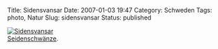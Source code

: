 Title: Sidensvansar
Date: 2007-01-03 19:47
Category: Schweden
Tags: photo, Natur
Slug: sidensvansar
Status: published

[![Sidensvansar](/pic/sidensvans_s.jpg "Sidensvansar")](/pic/sidensvans_l.jpg)  
[Seidenschwänze](http://de.wikipedia.org/wiki/Seidenschwanz_%28Art%29).

